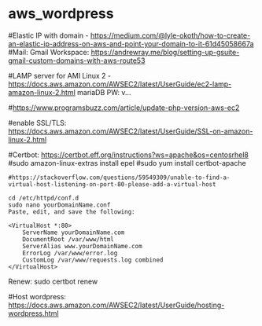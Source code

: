 # aws_wordpress

#Elastic IP with domain - https://medium.com/@lyle-okoth/how-to-create-an-elastic-ip-address-on-aws-and-point-your-domain-to-it-61d45058667a
#Mail: Gmail Workspace: https://andrewray.me/blog/setting-up-gsuite-gmail-custom-domains-with-aws-route53

#LAMP server for AMI Linux 2 - https://docs.aws.amazon.com/AWSEC2/latest/UserGuide/ec2-lamp-amazon-linux-2.html
mariaDB PW: v...

#https://www.programsbuzz.com/article/update-php-version-aws-ec2

#enable SSL/TLS: https://docs.aws.amazon.com/AWSEC2/latest/UserGuide/SSL-on-amazon-linux-2.html

#Certbot: https://certbot.eff.org/instructions?ws=apache&os=centosrhel8
#sudo amazon-linux-extras install epel
#sudo yum install certbot-apache

	#https://stackoverflow.com/questions/59549309/unable-to-find-a-virtual-host-listening-on-port-80-please-add-a-virtual-host

	cd /etc/httpd/conf.d
	sudo nano yourDomainName.conf
	Paste, edit, and save the following:

	<VirtualHost *:80>
		ServerName yourDomainName.com
		DocumentRoot /var/www/html
		ServerAlias www.yourDomainName.com
		ErrorLog /var/www/error.log
		CustomLog /var/www/requests.log combined
	</VirtualHost>

Renew: sudo certbot renew

#Host wordpress: https://docs.aws.amazon.com/AWSEC2/latest/UserGuide/hosting-wordpress.html
